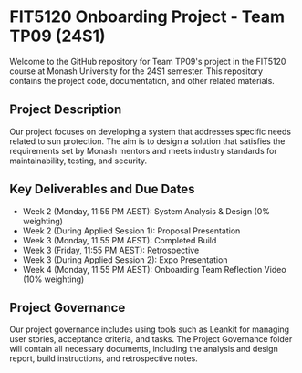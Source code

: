 # FIT5120 Onboarding Project - Team TP09 (24S1)

Welcome to the GitHub repository for Team TP09's project in the FIT5120 course at Monash University for the 24S1 semester. This repository contains the project code, documentation, and other related materials.

## Project Description

Our project focuses on developing a system that addresses specific needs related to sun protection. The aim is to design a solution that satisfies the requirements set by Monash mentors and meets industry standards for maintainability, testing, and security.

## Key Deliverables and Due Dates

- Week 2 (Monday, 11:55 PM AEST): System Analysis & Design (0% weighting)
- Week 2 (During Applied Session 1): Proposal Presentation
- Week 3 (Monday, 11:55 PM AEST): Completed Build
- Week 3 (Friday, 11:55 PM AEST): Retrospective
- Week 3 (During Applied Session 2): Expo Presentation
- Week 4 (Monday, 11:55 PM AEST): Onboarding Team Reflection Video (10% weighting)

## Project Governance

Our project governance includes using tools such as Leankit for managing user stories, acceptance criteria, and tasks. The Project Governance folder will contain all necessary documents, including the analysis and design report, build instructions, and retrospective notes.
